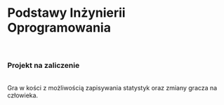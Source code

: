 <h1>Podstawy Inżynierii Oprogramowania</h1>
</br>
<h3>Projekt na zaliczenie</h3>
</br>
Gra w kości z możliwością zapisywania statystyk oraz zmiany gracza na człowieka.


